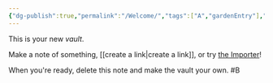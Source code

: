 ```yaml
---
{"dg-publish":true,"permalink":"/Welcome/","tags":["A","gardenEntry"],"created":"2024-05-15T17:49:21.874+08:00"}
---
```


This is your new *vault*.

Make a note of something, [[create a link\|create a link]], or try [the Importer](https://help.obsidian.md/Plugins/Importer)!

When you're ready, delete this note and make the vault your own.
#B 
